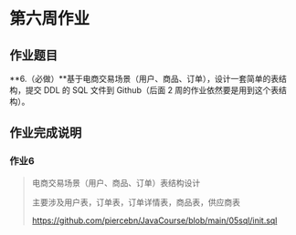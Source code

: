 # 第六周作业

## 作业题目

**6.（必做）**基于电商交易场景（用户、商品、订单），设计一套简单的表结构，提交 DDL 的 SQL 文件到 Github（后面 2 周的作业依然要是用到这个表结构）。

## 作业完成说明

### 作业6

> 电商交易场景（用户、商品、订单）表结构设计
>
> 主要涉及用户表，订单表，订单详情表，商品表，供应商表
>
> https://github.com/piercebn/JavaCourse/blob/main/05sql/init.sql





